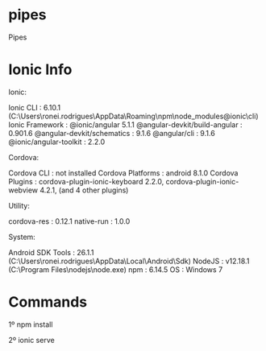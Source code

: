 # pipes
Pipes
# Ionic Info

Ionic:

   Ionic CLI                     : 6.10.1 (C:\Users\ronei.rodrigues\AppData\Roaming\npm\node_modules\@ionic\cli)
   Ionic Framework               : @ionic/angular 5.1.1
   @angular-devkit/build-angular : 0.901.6
   @angular-devkit/schematics    : 9.1.6
   @angular/cli                  : 9.1.6
   @ionic/angular-toolkit        : 2.2.0

Cordova:

   Cordova CLI       : not installed
   Cordova Platforms : android 8.1.0
   Cordova Plugins   : cordova-plugin-ionic-keyboard 2.2.0, cordova-plugin-ionic-webview 4.2.1, (and 4 other plugins)

Utility:

   cordova-res : 0.12.1
   native-run  : 1.0.0

System:

   Android SDK Tools : 26.1.1 (C:\Users\ronei.rodrigues\AppData\Local\Android\Sdk)
   NodeJS            : v12.18.1 (C:\Program Files\nodejs\node.exe)
   npm               : 6.14.5
   OS                : Windows 7
# Commands
1º npm install

2º ionic serve
